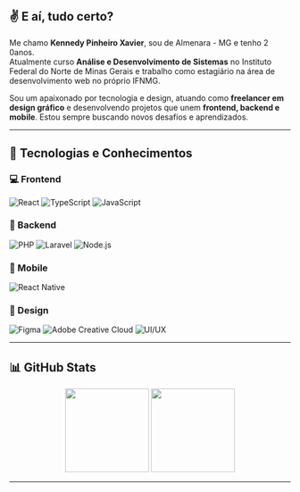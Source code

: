 
## ✌️ E aí, tudo certo?

Me chamo **Kennedy Pinheiro Xavier**, sou de Almenara - MG e tenho 2 0anos.  
Atualmente curso **Análise e Desenvolvimento de Sistemas** no Instituto Federal do Norte de Minas Gerais e trabalho como estagiário na área de desenvolvimento web no próprio IFNMG.

Sou um apaixonado por tecnologia e design, atuando como **freelancer em design gráfico** e desenvolvendo projetos que unem **frontend, backend e mobile**. Estou sempre buscando novos desafios e aprendizados.

---

## 🧠 Tecnologias e Conhecimentos

### 💻 Frontend
![React](https://img.shields.io/badge/React-61DAFB?style=flat&logo=react)
![TypeScript](https://img.shields.io/badge/TypeScript-3178C6?style=flat&logo=typescript)
![JavaScript](https://img.shields.io/badge/JavaScript-F7DF1E?style=flat&logo=javascript)

### 🔧 Backend
![PHP](https://img.shields.io/badge/PHP-777BB4?style=flat&logo=php)
![Laravel](https://img.shields.io/badge/Laravel-FF2D20?style=flat&logo=laravel)
![Node.js](https://img.shields.io/badge/Node.js-339933?style=flat&logo=nodedotjs)

### 📱 Mobile
![React Native](https://img.shields.io/badge/React_Native-61DAFB?style=flat&logo=react)

### 🎨 Design
![Figma](https://img.shields.io/badge/Figma-F24E1E?style=flat&logo=figma)
![Adobe Creative Cloud](https://img.shields.io/badge/Adobe%20Creative%20Cloud-DA1F26?style=flat&logo=adobecreativecloud)
![UI/UX](https://img.shields.io/badge/UI%2FUX-FF6B6B?style=flat&logo=adobexd)

---

## 📊 GitHub Stats

<div align="center">
  <img height="150em" src="https://github-readme-stats.vercel.app/api?username=KennedyPinheiro&show_icons=true&theme=radical&hide_border=true"/>
  <img height="150em" src="https://github-readme-stats.vercel.app/api/top-langs/?username=KennedyPinheiro&layout=compact&theme=radical&hide_border=true"/>
</div>

---
